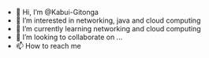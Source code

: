 - 👋 Hi, I’m @Kabui-Gitonga
- 👀 I’m interested in networking, java and cloud computing
- 🌱 I’m currently learning  networking and cloud computing
- 💞️ I’m looking to collaborate on ...
- 📫 How to reach me 

<!---
Kabui-Gitonga/Kabui-Gitonga is a ✨ special ✨ repository because its `README.md` (this file) appears on your GitHub profile.
You can click the Preview link to take a look at your changes.
--->
